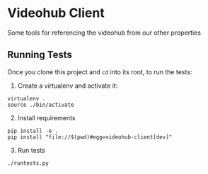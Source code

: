 # Videohub Client

Some tools for referencing the videohub from our other properties

## Running Tests
Once you clone this project and `cd` into its root, to run the tests:

1. Create a virtualenv and activate it:
  ```
  virtualenv .
  source ./bin/activate
  ```

2. Install requirements
  ```
  pip install -e .
  pip install "file://$(pwd)#egg=videohub-client[dev]"
  ```

3. Run tests
  ```
  ./runtests.py
  ```
